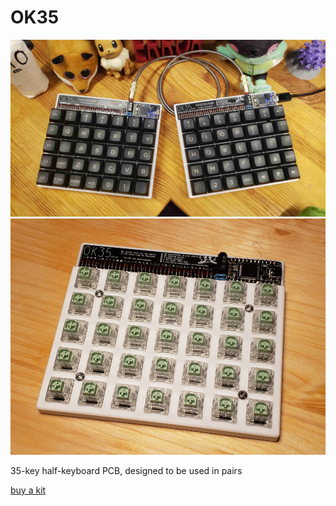 # OK35
![on a desk](pics/deskpic.jpg)
![the thing](pics/irl.jpg)

35-key half-keyboard PCB, designed to be used in pairs

[buy a kit](https://shop.moth.monster/product/ok35)
